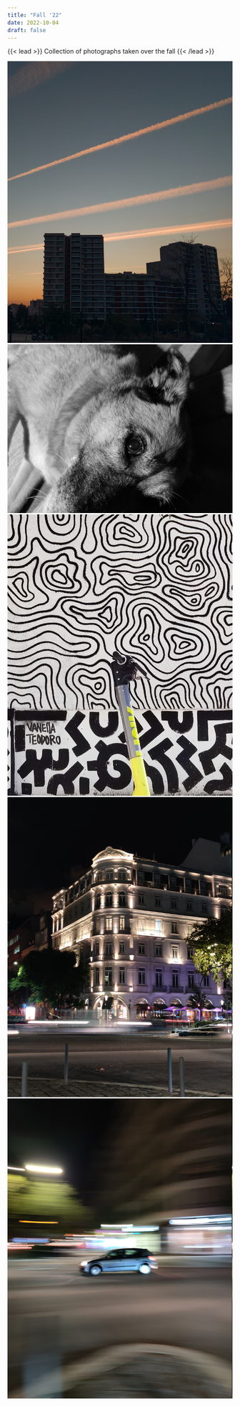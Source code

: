 ```yaml
---
title: "Fall '22"
date: 2022-10-04
draft: false
---
```


{{< lead >}}
Collection of photographs taken over the fall
{{< /lead >}}

![](IMG_20220917_194431.jpg)
![](IMG_20220917_200901__01.jpg)
![](IMG_20220924_145109.jpg)
![](IMG_20220929_223522.jpg)
![](IMG_20220929_224623.jpg)
